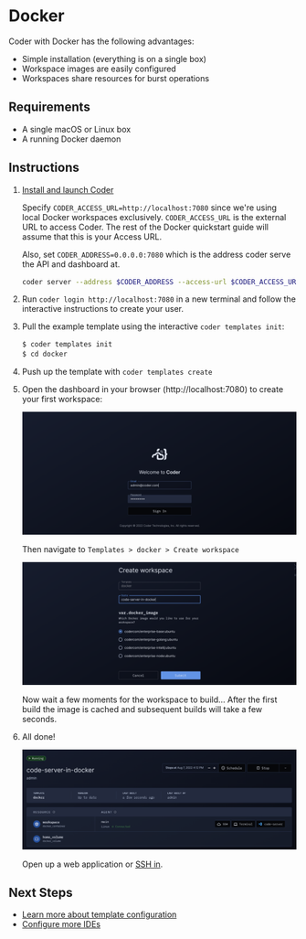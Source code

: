 # Docker

Coder with Docker has the following advantages:

- Simple installation (everything is on a single box)
- Workspace images are easily configured
- Workspaces share resources for burst operations

## Requirements

- A single macOS or Linux box
- A running Docker daemon

## Instructions

1.  [Install and launch Coder](../install)

    Specify `CODER_ACCESS_URL=http://localhost:7080` since we're using
    local Docker workspaces exclusively. `CODER_ACCESS_URL` is the external URL
    to access Coder. The rest of the Docker quickstart guide will assume that
    this is your Access URL.

    Also, set `CODER_ADDRESS=0.0.0.0:7080` which is the address coder
    serve the API and dashboard at.

    ```bash
    coder server --address $CODER_ADDRESS --access-url $CODER_ACCESS_URL
    ```

1.  Run `coder login http://localhost:7080` in a new terminal and follow the
    interactive instructions to create your user.

1.  Pull the example template using the interactive `coder templates init`:

    ```bash
    $ coder templates init
    $ cd docker
    ```

1.  Push up the template with `coder templates create`
1.  Open the dashboard in your browser (http://localhost:7080) to create your
    first workspace:

    <img src="../images/quickstart/docker/login.png">

    Then navigate to `Templates > docker > Create workspace`

    <img src="../images/quickstart/docker/create-workspace.png">

    Now wait a few moments for the workspace to build... After the first build
    the image is cached and subsequent builds will take a few seconds.

1.  All done!

    <img src="../images/quickstart/docker/ides.png">

    Open up a web application or [SSH in](../ides.md#ssh-configuration).

## Next Steps

- [Learn more about template configuration](../templates.md)
- [Configure more IDEs](../ides/web-ides.md)

